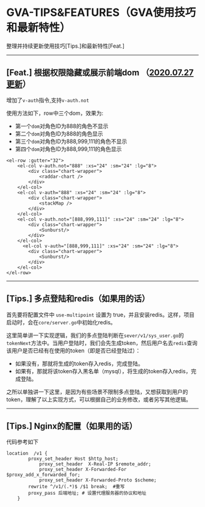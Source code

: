 # GVA-TIPS&FEATURES（GVA使用技巧和最新特性）

整理并持续更新使用技巧[Tips.]和最新特性[Feat.]

----

## [Feat.] 根据权限隐藏或展示前端dom （[2020.07.27更新](https://github.com/flipped-aurora/gin-vue-admin/commit/c5b1f279f9b6ce64835f8c5518fedd1025b9eaa0)）

增加了`v-auth`指令,支持`v-auth.not` 

使用方法如下，row中三个dom，效果为:

- 第一个`dom`对角色ID为888的角色不显示
- 第二个`dom`对角色ID为888的角色显示
- 第三个`dom`对角色ID为888,999,111的角色不显示
- 第四个`dom`对角色ID为888,999,111的角色显示

```vue
<el-row :gutter="32">
    <el-col v-auth.not="888" :xs="24" :sm="24" :lg="8">
        <div class="chart-wrapper">
            <raddar-chart />
        </div>
    </el-col>
    <el-col v-auth="888" :xs="24" :sm="24" :lg="8">
        <div class="chart-wrapper">
            <stackMap />
        </div>
    </el-col>
    <el-col v-auth.not="[888,999,111]" :xs="24" :sm="24" :lg="8">
        <div class="chart-wrapper">
            <Sunburst/>
        </div>
    </el-col>
      <el-col v-auth="[888,999,111]" :xs="24" :sm="24" :lg="8">
        <div class="chart-wrapper">
            <Sunburst/>
        </div>
    </el-col>
</el-row>
```

-----

## [Tips.] 多点登陆和redis（如果用的话）

首先要将配置文件中 `use-multipoint` 设置为 true，并且安装redis。这样，项目启动时，会在`core/server.go`中初始化redis。

这里简单讲一下实现逻辑，我们的多点登陆判断在`sever/v1/sys_user.go`的`tokenNext`方法中。当用户登陆时，我们会先生成token，然后用户名去`redis`查询该用户是否已经有在使用的token（即是否已经登陆过）：

- 如果没有，那就将生成的token存入redis，完成登陆。
- 如果有，那就将该token存入黑名单（mysql），将生成的token存入redis，完成登陆。

之所以单独讲一下这里，是因为有些场景不限制多点登陆，又想获取到用户的token，理解了以上实现方式，可以根据自己的业务修改，或者另写其他逻辑。

----

## [Tips.] Nginx的配置（如果用的话）

代码参考如下

```nginx
location  /v1 {
  		proxy_set_header Host $http_host;
			proxy_set_header  X-Real-IP $remote_addr;
			proxy_set_header X-Forwarded-For $proxy_add_x_forwarded_for;
			proxy_set_header X-Forwarded-Proto $scheme;
    	rewrite ^/v1/(.*)$ /$1 break;  #重写
    	proxy_pass 后端地址; # 设置代理服务器的协议和地址
    }
```